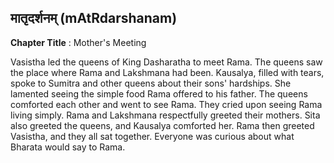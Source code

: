 ## मातृदर्शनम् (mAtRdarshanam)
**Chapter Title** : Mother's Meeting

Vasistha led the queens of King Dasharatha to meet Rama. The queens saw the place where Rama and Lakshmana had been. Kausalya, filled with tears, spoke to Sumitra and other queens about their sons' hardships. She lamented seeing the simple food Rama offered to his father. The queens comforted each other and went to see Rama. They cried upon seeing Rama living simply. Rama and Lakshmana respectfully greeted their mothers. Sita also greeted the queens, and Kausalya comforted her. Rama then greeted Vasistha, and they all sat together. Everyone was curious about what Bharata would say to Rama.